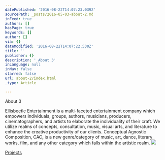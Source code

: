 ```yaml
---
datePublished: '2016-08-22T14:07:23.039Z'
sourcePath: _posts/2016-05-03-about-2.md
inFeed: true
authors: []
hasPage: true
keywords: []
author: []
via: {}
dateModified: '2016-08-22T14:07:22.530Z'
title: ''
publisher: {}
description: ' About 3'
inLanguage: null
inNav: false
starred: false
url: about-2/index.html
_type: Article

---
```

About 3

Ellisbeetle Entertainment is a multi-faceted entertainment company which empowers individuals, groups, authors, musicians, producers, cinematographers, and artists to elaborate the individuality of their craft. We utilize realms of concepts, consultation, music, visual arts, and literature to enhance the creative productivity of our clients. Conceptual Agnostic Composition, CAC, is a new genre/category of music, art, dance, literary works, film, and any other category which falls within the artistic realm.
![](https://the-grid-user-content.s3-us-west-2.amazonaws.com/a1302698-cc7f-47fa-8e48-ba365c0fc883.jpg)

[Projects][0]

[0]: https://thegrid.ai/ellisbeetle/projects/